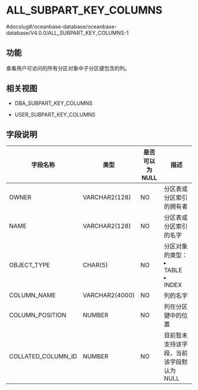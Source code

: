 ALL_SUBPART_KEY_COLUMNS 
============================================
#docslug#/oceanbase-database/oceanbase-database/V4.0.0/ALL_SUBPART_KEY_COLUMNS-1


功能 
-----------

查看用户可访问的所有分区对象中子分区键包含的列。

相关视图 
-------------

* DBA_SUBPART_KEY_COLUMNS

  

* USER_SUBPART_KEY_COLUMNS

  




字段说明 
----------------------



|              **字段名称**              |     **类型**     | **是否可以为 NULL** |                                                              **描述**                                                              |
|------------------------------------|----------------|----------------|----------------------------------------------------------------------------------------------------------------------------------|
| OWNER                              | VARCHAR2(128)  | NO             | 分区表或分区索引的拥有者                                                                                                                     |
| NAME                               | VARCHAR2(128)  | NO             | 分区表或分区索引的名字                                                                                                                      |
| OBJECT_TYPE                        | CHAR(5)        | NO             | 分区对象的类型： <li> TABLE   <li> INDEX    |
| COLUMN_NAME                        | VARCHAR2(4000) | NO             | 列的名字                                                                                                                             |
| COLUMN_POSITION                    | NUMBER         | NO             | 列在分区键中的位置                                                                                                                        |
| COLLATED_COLUMN_ID | NUMBER         | NO             | 目前暂未支持该字段，当前该字段默认为NULL                                                                                                           |



